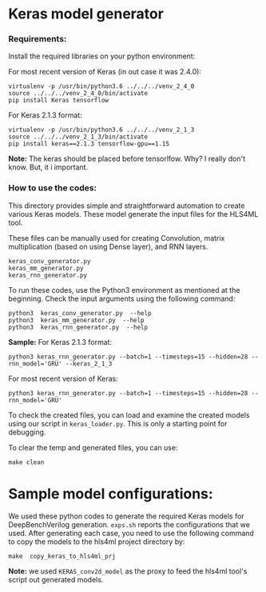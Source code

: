# Keras model generator

### Requirements:

Install the required libraries on your python environment:

<!--pip install tensorflow==2.3 Keras -->

For most recent version of Keras (in out case it was 2.4.0):

	virtualenv -p /usr/bin/python3.6 ../../../venv_2_4_0
	source ../../../venv_2_4_0/bin/activate
	pip install Keras tensorflow  

For Keras 2.1.3 format:

	virtualenv -p /usr/bin/python3.6 ../../../venv_2_1_3
	source ../../../venv_2_1_3/bin/activate
	pip install keras==2.1.3 tensorflow-gpu==1.15
	
**Note:** The keras should be placed before tensorlfow. Why? I really don't know. But, it i important.

### How to use the codes:

This directory provides simple and straightforward automation to create various Keras models. These model generate the input files for the HLS4ML tool.  

These files can be manually used for creating Convolution, matrix multiplication (based on using Dense layer), and RNN layers. 

	keras_conv_generator.py 
	keras_mm_generator.py  
	keras_rnn_generator.py

To run these codes, use the Python3 environment as mentioned at the beginning. Check the input arguments using the following command:

	python3  keras_conv_generator.py  --help
	python3  keras_mm_generator.py  --help
	python3  keras_rnn_generator.py  --help

**Sample:**
For Keras 2.1.3 format:

	python3 keras_rnn_generator.py --batch=1 --timesteps=15 --hidden=28 --rnn_model='GRU' --keras_2_1_3

For most recent version of Keras:

	python3 keras_rnn_generator.py --batch=1 --timesteps=15 --hidden=28 --rnn_model='GRU'

To check the created files, you can load and examine the created models using our script in `keras_loader.py`. This is only a starting point for debugging. 


To clear the temp and generated files, you can use:

	make clean
 
# Sample model configurations:

We used these python codes to generate the required Keras models for DeepBenchVerilog generation. `exps.sh` reports the configurations that we used. After generating each case, you need to use the following command to copy the models to the hls4ml project directory by:

	make  copy_keras_to_hls4ml_prj 

**Note:** we used `KERAS_conv2d_model` as the proxy to feed the hls4ml tool's script out generated models.

